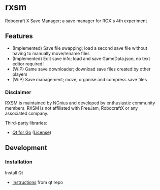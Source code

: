 # rxsm
Robocraft X Save Manager; a save manager for RCX's 4th experiment

## Features

* (Implemented) Save file swapping; load a second save file without having to manually move/rename files
* (Implemented) Edit save info; load and save GameData.json, no text editor required!
* (WIP) Game save downloader; download save files created by other players
* (WIP) Save management; move, organise and compress save files

### Disclaimer

RXSM is maintained by NGnius and developed by enthusiastic community members.
RXSM is not affiliated with FreeJam, RobocraftX or any associated company.

Third-party libraries:
* [Qt for Go](https://github.com/therecipe/qt) ([License](https://github.com/therecipe/qt/blob/master/LICENSE))

## Development

### Installation

Install Qt

* [Instructions](https://github.com/therecipe/qt/blob/master/README.md#installation) from qt repo
